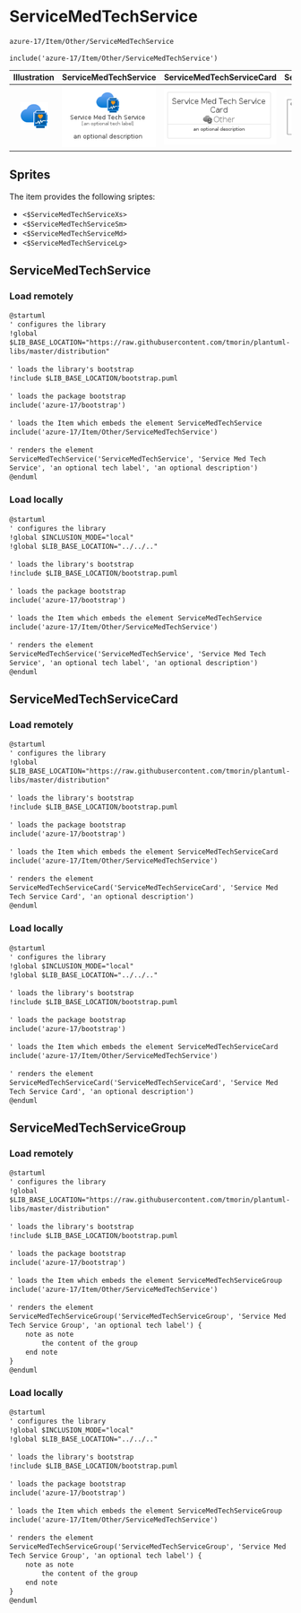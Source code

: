 # ServiceMedTechService


```text
azure-17/Item/Other/ServiceMedTechService
```

```text
include('azure-17/Item/Other/ServiceMedTechService')
```



| Illustration | ServiceMedTechService | ServiceMedTechServiceCard | ServiceMedTechServiceGroup |
| :---: | :---: | :---: | :---: |
| ![illustration for Illustration](../../../azure-17/Item/Other/ServiceMedTechService.png) | ![illustration for ServiceMedTechService](../../../azure-17/Item/Other/ServiceMedTechService.Local.png) | ![illustration for ServiceMedTechServiceCard](../../../azure-17/Item/Other/ServiceMedTechServiceCard.Local.png) | ![illustration for ServiceMedTechServiceGroup](../../../azure-17/Item/Other/ServiceMedTechServiceGroup.Local.png) |



## Sprites
The item provides the following sriptes:

- `<$ServiceMedTechServiceXs>`
- `<$ServiceMedTechServiceSm>`
- `<$ServiceMedTechServiceMd>`
- `<$ServiceMedTechServiceLg>`





## ServiceMedTechService

### Load remotely
```plantuml
@startuml
' configures the library
!global $LIB_BASE_LOCATION="https://raw.githubusercontent.com/tmorin/plantuml-libs/master/distribution"

' loads the library's bootstrap
!include $LIB_BASE_LOCATION/bootstrap.puml

' loads the package bootstrap
include('azure-17/bootstrap')

' loads the Item which embeds the element ServiceMedTechService
include('azure-17/Item/Other/ServiceMedTechService')

' renders the element
ServiceMedTechService('ServiceMedTechService', 'Service Med Tech Service', 'an optional tech label', 'an optional description')
@enduml
```

### Load locally
```plantuml
@startuml
' configures the library
!global $INCLUSION_MODE="local"
!global $LIB_BASE_LOCATION="../../.."

' loads the library's bootstrap
!include $LIB_BASE_LOCATION/bootstrap.puml

' loads the package bootstrap
include('azure-17/bootstrap')

' loads the Item which embeds the element ServiceMedTechService
include('azure-17/Item/Other/ServiceMedTechService')

' renders the element
ServiceMedTechService('ServiceMedTechService', 'Service Med Tech Service', 'an optional tech label', 'an optional description')
@enduml
```

## ServiceMedTechServiceCard

### Load remotely
```plantuml
@startuml
' configures the library
!global $LIB_BASE_LOCATION="https://raw.githubusercontent.com/tmorin/plantuml-libs/master/distribution"

' loads the library's bootstrap
!include $LIB_BASE_LOCATION/bootstrap.puml

' loads the package bootstrap
include('azure-17/bootstrap')

' loads the Item which embeds the element ServiceMedTechServiceCard
include('azure-17/Item/Other/ServiceMedTechService')

' renders the element
ServiceMedTechServiceCard('ServiceMedTechServiceCard', 'Service Med Tech Service Card', 'an optional description')
@enduml
```

### Load locally
```plantuml
@startuml
' configures the library
!global $INCLUSION_MODE="local"
!global $LIB_BASE_LOCATION="../../.."

' loads the library's bootstrap
!include $LIB_BASE_LOCATION/bootstrap.puml

' loads the package bootstrap
include('azure-17/bootstrap')

' loads the Item which embeds the element ServiceMedTechServiceCard
include('azure-17/Item/Other/ServiceMedTechService')

' renders the element
ServiceMedTechServiceCard('ServiceMedTechServiceCard', 'Service Med Tech Service Card', 'an optional description')
@enduml
```

## ServiceMedTechServiceGroup

### Load remotely
```plantuml
@startuml
' configures the library
!global $LIB_BASE_LOCATION="https://raw.githubusercontent.com/tmorin/plantuml-libs/master/distribution"

' loads the library's bootstrap
!include $LIB_BASE_LOCATION/bootstrap.puml

' loads the package bootstrap
include('azure-17/bootstrap')

' loads the Item which embeds the element ServiceMedTechServiceGroup
include('azure-17/Item/Other/ServiceMedTechService')

' renders the element
ServiceMedTechServiceGroup('ServiceMedTechServiceGroup', 'Service Med Tech Service Group', 'an optional tech label') {
    note as note
        the content of the group
    end note
}
@enduml
```

### Load locally
```plantuml
@startuml
' configures the library
!global $INCLUSION_MODE="local"
!global $LIB_BASE_LOCATION="../../.."

' loads the library's bootstrap
!include $LIB_BASE_LOCATION/bootstrap.puml

' loads the package bootstrap
include('azure-17/bootstrap')

' loads the Item which embeds the element ServiceMedTechServiceGroup
include('azure-17/Item/Other/ServiceMedTechService')

' renders the element
ServiceMedTechServiceGroup('ServiceMedTechServiceGroup', 'Service Med Tech Service Group', 'an optional tech label') {
    note as note
        the content of the group
    end note
}
@enduml
```


